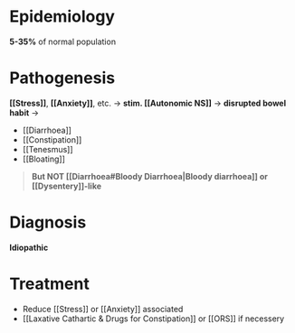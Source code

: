 # Epidemiology
**5-35%** of normal population

# Pathogenesis
**[[Stress]]**, **[[Anxiety]]**, etc. -> **stim. [[Autonomic NS]]** -> **disrupted bowel habit** ->
- [[Diarrhoea]]
- [[Constipation]]
- [[Tenesmus]]
- [[Bloating]]
> **But NOT [[Diarrhoea#Bloody Diarrhoea|Bloody diarrhoea]] or [[Dysentery]]-like**

# Diagnosis
**Idiopathic**

# Treatment
- Reduce [[Stress]] or [[Anxiety]] associated
- [[Laxative Cathartic & Drugs for Constipation]] or [[ORS]] if necessery